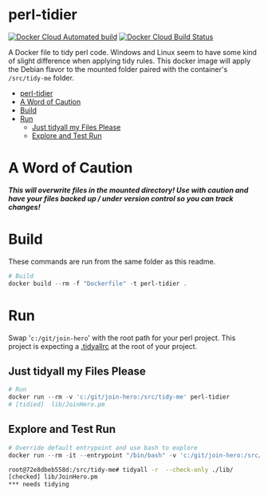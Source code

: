 # perl-tidier

[![Docker Cloud Automated build](https://img.shields.io/docker/cloud/automated/calebhankins/perl-tidier.svg?style=flat-square)](https://hub.docker.com/r/calebhankins/perl-tidier/)
[![Docker Cloud Build Status](https://img.shields.io/docker/cloud/build/calebhankins/perl-tidier.svg?style=flat-square)](https://hub.docker.com/r/calebhankins/perl-tidier/)

A Docker file to tidy perl code. Windows and Linux seem to have some kind of slight difference when applying tidy rules. This docker image will apply the Debian flavor to the mounted folder paired with the container's `/src/tidy-me` folder. 

- [perl-tidier](#perl-tidier)
- [A Word of Caution](#A-Word-of-Caution)
- [Build](#Build)
- [Run](#Run)
  - [Just tidyall my Files Please](#Just-tidyall-my-Files-Please)
  - [Explore and Test Run](#Explore-and-Test-Run)

# A Word of Caution
***This will overwrite files in the mounted directory! Use with caution and have your files backed up / under version control so you can track changes!***

# Build
These commands are run from the same folder as this readme.


```powershell
# Build
docker build --rm -f "Dockerfile" -t perl-tidier .

```
# Run

Swap '`c:/git/join-hero`' with the root path for your perl project. This project is expecting a [.tidyallrc](https://metacpan.org/pod/distribution/Code-TidyAll/bin/tidyall) at the root of your project.

## Just tidyall my Files Please

``` powershell
# Run
docker run --rm -v 'c:/git/join-hero:/src/tidy-me' perl-tidier
# [tidied]  lib/JoinHero.pm

```

## Explore and Test Run

```powershell
# Override default entrypoint and use bash to explore
docker run --rm -it --entrypoint "/bin/bash" -v 'c:/git/join-hero:/src/tidy-me' perl-tidier
```

```bash
root@72e8dbeb558d:/src/tidy-me# tidyall -r  --check-only ./lib/
[checked] lib/JoinHero.pm
*** needs tidying
```